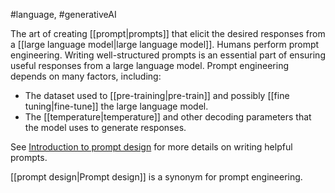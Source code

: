 #language, #generativeAI

The art of creating [[prompt|prompts]] that elicit the desired responses
from a [[large language model|large language model]]. Humans perform prompt
engineering. Writing well-structured prompts is an essential part of ensuring
useful responses from a large language model. Prompt engineering depends on
many factors, including:

<ul>
<li>The dataset used to [[pre-training|pre-train]] and possibly
[[fine tuning|fine-tune]] the large language model.</li>
<li>The [[temperature|temperature]] and other decoding parameters that the
model uses to generate responses.</li>
</ul>

See
<a href="https://developers.generativeai.google/guide/prompt_best_practices">Introduction to prompt design</a>
for more details on writing helpful prompts.

[[prompt design|Prompt design]] is a synonym for prompt engineering.

